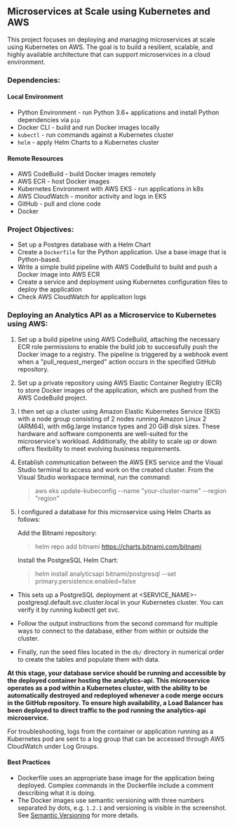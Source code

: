 ## Microservices at Scale using Kubernetes and AWS
This project focuses on deploying and managing microservices at scale using Kubernetes on AWS. The goal is to build a resilient, scalable, and highly available architecture that can support microservices in a cloud environment.

### Dependencies:
#### Local Environment
- Python Environment - run Python 3.6+ applications and install Python dependencies via `pip`
- Docker CLI - build and run Docker images locally
- `kubectl` - run commands against a Kubernetes cluster
- `helm` - apply Helm Charts to a Kubernetes cluster

#### Remote Resources
- AWS CodeBuild - build Docker images remotely
- AWS ECR - host Docker images
- Kubernetes Environment with AWS EKS - run applications in k8s
- AWS CloudWatch - monitor activity and logs in EKS
- GitHub - pull and clone code
- Docker

### Project Objectives:
- Set up a Postgres database with a Helm Chart
- Create a `Dockerfile` for the Python application. Use a base image that is Python-based.
- Write a simple build pipeline with AWS CodeBuild to build and push a Docker image into AWS ECR
- Create a service and deployment using Kubernetes configuration files to deploy the application
- Check AWS CloudWatch for application logs

### Deploying an Analytics API as a Microservice to Kubernetes using AWS:

1. Set up a build pipeline using AWS CodeBuild, attaching the necessary ECR role permissions to enable the build job to successfully push the Docker image to a registry. The pipeline is triggered by a webhook event when a "pull_request_merged" action occurs in the specified GitHub repository.

2. Set up a private repository using AWS Elastic Container Registry (ECR) to store Docker images of the application, which are pushed from the AWS CodeBuild project.
   
3. I then set up a cluster using Amazon Elastic Kubernetes Service (EKS) with a node group consisting of 2 nodes running Amazon Linux 2 (ARM64), with m6g.large instance types and 20 GiB disk sizes. These hardware and software components are well-suited for the microservice's workload. Additionally, the ability to scale up or down offers flexibility to meet evolving business requirements.

4. Establish communication between the AWS EKS service and the Visual Studio terminal to access and work on the created cluster. From the Visual Studio workspace terminal, run the command:
   > aws eks update-kubeconfig --name "your-cluster-name" --region "region"

5. I configured a database for this microservice using Helm Charts as follows:

   Add the Bitnami repository:
   > helm repo add bitnami https://charts.bitnami.com/bitnami

   Install the PostgreSQL Helm Chart:
   > helm install analyticsapi bitnami/postgresql --set primary.persistence.enabled=false

- This sets up a PostgreSQL deployment at <SERVICE_NAME>-postgresql.default.svc.cluster.local in your Kubernetes cluster. You can verify it by running kubectl get svc.

- Follow the output instructions from the second command for multiple ways to connect to the database, either from within or outside the cluster.

- Finally, run the seed files located in the `db/` directory in numerical order to create the tables and populate them with data.

**At this stage, your database service should be running and accessible by the deployed container hosting the analytics-api. This microservice operates as a pod within a Kubernetes cluster, with the ability to be automatically destroyed and redeployed whenever a code merge occurs in the GitHub repository. To ensure high availability, a Load Balancer has been deployed to direct traffic to the pod running the analytics-api microservice.** 

For troubleshooting, logs from the container or application running as a Kubernetes pod are sent to a log group that can be accessed through AWS CloudWatch under Log Groups.

#### Best Practices
* Dockerfile uses an appropriate base image for the application being deployed. Complex commands in the Dockerfile include a comment describing what it is doing.
* The Docker images use semantic versioning with three numbers separated by dots, e.g. `1.2.1` and versioning is visible in the  screenshot. See [Semantic Versioning](https://semver.org/) for more details.
